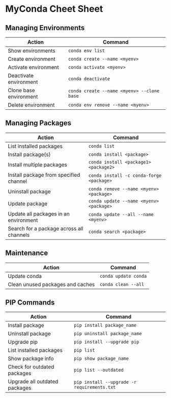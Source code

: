 # MyConda Cheet Sheet

## Managing Environments
| Action                        | Command                                      |
| ------------------------------ | -------------------------------------------- |
| Show environments              | `conda env list`                             |
| Create environment             | `conda create --name <myenv>`                |
| Activate environment           | `conda activate <myenv>`                     |
| Deactivate environment         | `conda deactivate`                           |
| Clone base environment         | `conda create --name <myenv> --clone base`   |
| Delete environment             | `conda env remove --name <myenv>`            |

## Managing Packages
| Action                                      | Command                                           |
| -------------------------------------------- | ------------------------------------------------- |
| List installed packages                     | `conda list`                                      |
| Install package(s)                          | `conda install <package>`                         |
| Install multiple packages                   | `conda install <package1> <package2>`             |
| Install package from specified channel      | `conda install -c conda-forge <package>`          |
| Uninstall package                           | `conda remove --name <myenv> <package>`           |
| Update package                              | `conda update --name <myenv> <package>`           |
| Update all packages in an environment       | `conda update --all --name <myenv>`               |
| Search for a package across all channels    | `conda search <package>`                          |

## Maintenance
| Action                        | Command                                      |
| ------------------------------ | -------------------------------------------- |
| Update conda                   | `conda update conda`                         |
| Clean unused packages and caches| `conda clean --all`                         |

## PIP Commands
| Action                        | Command                                      |
| ------------------------------ | -------------------------------------------- |
| Install package               | `pip install package_name`                   |
| Uninstall package             | `pip uninstall package_name`                 |
| Upgrade pip                   | `pip install --upgrade pip`                  |
| List installed packages       | `pip list`                                   |
| Show package info             | `pip show package_name`                      |
| Check for outdated packages   | `pip list --outdated`                        |
| Upgrade all outdated packages | `pip install --upgrade -r requirements.txt`  |
